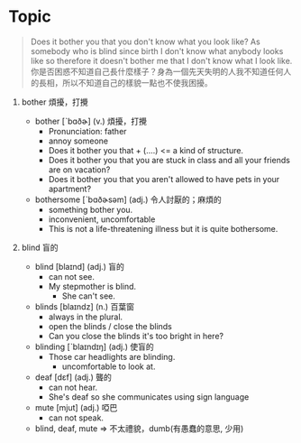 # Topic

> Does it bother you that you don't know what you look like? As somebody who is blind since birth I don't know what anybody looks like so therefore it doesn't bother me that I don't know what I look like. <br>
> 你是否困惑不知道自己長什麼樣子？身為一個先天失明的人我不知道任何人的長相，所以不知道自己的樣貌一點也不使我困擾。

1. bother  煩擾，打攪
    * bother  [ˋbɑðɚ]  (v.)  煩擾，打攪
        - Pronunciation: father
        - annoy someone
        - Does it bother you that + (....) <= a kind of structure.
        - Does it bother you that you are stuck in class and all your friends are on vacation?
        - Does it bother you that you aren't allowed to have pets in your apartment?
    * bothersome  [ˋbɑðɚsəm]  (adj.)  令人討厭的；麻煩的
        - something bother you.
        - inconvenient, uncomfortable
        - This is not a life-threatening illness but it is quite bothersome.

2. blind  盲的
    * blind  [blaɪnd]  (adj.)  盲的
        - can not see.
        - My stepmother is blind.
            + She can't see.
    * blinds  [blaɪndz]  (n.)  百葉窗
        - always in the plural.
        - open the blinds / close the blinds
        - Can you close the blinds it's too bright in here?
    * blinding  [ˋblaɪndɪŋ]  (adj.)  使盲的
        - Those car headlights are blinding.
            + uncomfortable to look at.
    * deaf  [dɛf]  (adj.)  聾的
        - can not hear.
        - She's deaf so she communicates using sign language
    * mute  [mjut]  (adj.)  啞巴
        - can not speak.
    * blind, deaf, mute => 不太禮貌，dumb(有愚蠢的意思, 少用)
